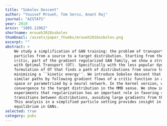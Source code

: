 ```yaml
---
title: "Sobolev Descent"
author: "Youssef Mroueh, Tom Sercu, Anant Raj"
journal: "AISTATS"
year: 2019
arxiv: "1805.12062"
shortname: mroueh2018sobolev
thumbnail: /assets/paper_thumbs/mroueh2018sobolev.png
excerpt: ""
abstract: >
    We study a simplification of GAN training: the problem of transporting
    particles from a source to a target distribution. Starting from the Sobolev GAN
    critic, part of the gradient regularized GAN family, we show a strong relation
    with Optimal Transport (OT). Specifically with the less popular dynamic
    formulation of OT that finds a path of distributions from source to target
    minimizing a ``kinetic energy''. We introduce Sobolev descent that constructs
    similar paths by following gradient flows of a critic function in a kernel
    space or parametrized by a neural network. In the kernel version, we show
    convergence to the target distribution in the MMD sense. We show in theory and
    experiments that regularization has an important role in favoring smooth
    transitions between distributions, avoiding large gradients from the critic.
    This analysis in a simplified particle setting provides insight in paths to
    equilibrium in GANs.
selected: true
category: pubs
---
```

